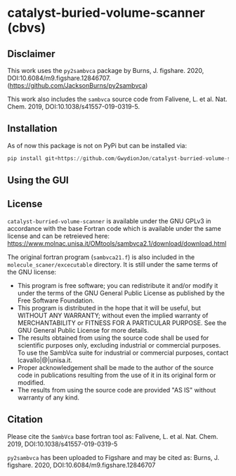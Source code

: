 # catalyst-buried-volume-scanner (cbvs)

## Disclaimer

This work uses the `py2sambvca` package by Burns, J. figshare. 2020, DOI:10.6084/m9.figshare.12846707.
(https://github.com/JacksonBurns/py2sambvca)

This work also includes the `sambvca` source code from Falivene, L. et al. Nat. Chem. 2019, DOI:10.1038/s41557-019-0319-5.

## Installation

As of now this package is not on PyPi but can be installed via:

```python
pip install git+https://github.com/GwydionJon/catalyst-burried-volume-scanner
```

## Using the GUI

## License

`catalyst-burried-volume-scanner` is available under the GNU GPLv3 in accordance with the base Fortran code which is available under the same license and can be retreieved here: https://www.molnac.unisa.it/OMtools/sambvca2.1/download/download.html

The original fortran program (`sambvca21.f`) is also included in the `molecule_scaner/excecutable` directory. It is still under the same terms of the GNU license:

- This program is free software; you can redistribute it and/or modify it under the terms of the GNU General Public License as published by the Free Software Foundation.
- This program is distributed in the hope that it will be useful, but WITHOUT ANY WARRANTY; without even the implied warranty of MERCHANTABILITY or FITNESS FOR A PARTICULAR PURPOSE. See the GNU General Public License for more details.
- The results obtained from using the source code shall be used for scientific purposes only, excluding industrial or commercial purposes. To use the SambVca suite for industrial or commercial purposes, contact lcavallo|@|unisa.it.
- Proper acknowledgement shall be made to the author of the source code in publications resulting from the use of it in its original form or modified.
- The results from using the source code are provided "AS IS" without warranty of any kind.

## Citation

Please cite the `SambVca` base fortran tool as: Falivene, L. et al. Nat. Chem. 2019, DOI:10.1038/s41557-019-0319-5

`py2sambvca` has been uploaded to Figshare and may be cited as: Burns, J. figshare. 2020, DOI:10.6084/m9.figshare.12846707
